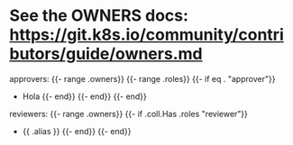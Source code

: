 # See the OWNERS docs: https://git.k8s.io/community/contributors/guide/owners.md
approvers:
{{- range .owners}}
{{- range .roles}}
{{- if eq . "approver"}}
- Hola
{{- end}}
{{- end}}
{{- end}}

reviewers:
{{- range .owners}}
  {{- if .coll.Has .roles "reviewer"}}
- {{ .alias }}
{{- end}}
{{- end}}